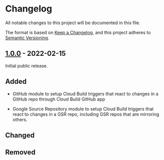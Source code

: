 # Changelog

<!-- markdownlint-disable MD024 -->

All notable changes to this project will be documented in this file.

The format is based on [Keep a Changelog](https://keepachangelog.com/en/1.0.0/),
and this project adheres to [Semantic Versioning](https://semver.org/spec/v2.0.0.html).

## [1.0.0] - 2022-02-15

Initial public release.

## Added

- GitHub module to setup Cloud Build triggers that react to changes in a GitHub
  repo through Cloud Build GitHub app

- Google Source Repository module to setup Cloud Build triggers that react to
  changes in a GSR repo, including GSR repos that are mirroring others.

## Changed

## Removed

<!--
[1.0.1]: https://github.com/memes/repo-template/compare/v1.0.0...v1.0.1
-->
[1.0.0]: https://github.com/memes/terraform-google-cloudbuild/releases/tag/v1.0.0
